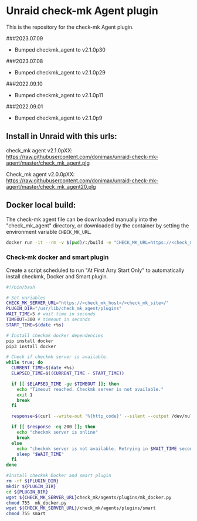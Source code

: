 # Unraid check-mk Agent plugin

This is the repository for the check-mk Agent plugin.

###2023.07.09
- Bumped checkmk_agent to v2.1.0p30

###2023.07.08
- Bumped checkmk_agent to v2.1.0p29

###2022.09.10
- Bumped checkmk_agent to v2.1.0p11

###2022.09.01
- Bumped checkmk_agent to v2.1.0p9

## Install in Unraid with this urls:
check_mk agent v2.1.0pXX:
https://raw.githubusercontent.com/donimax/unraid-check-mk-agent/master/check_mk_agent.plg

Check_mk agent v2.0.0pXX:
https://raw.githubusercontent.com/donimax/unraid-check-mk-agent/master/check_mk_agent20.plg

## Docker local build:

The check-mk agent file can be downloaded manually into the "check_mk_agent" directory, or downloaded by the container by setting the environment variable `CHECK_MK_URL`.

```bash
docker run -it --rm -v $(pwd)/:/build -e "CHECK_MK_URL=https://<check_mk_host>/<check_mk_site>/check_mk/agents/check-mk-agent_<check_mk_version>_all.deb" vbatts/slackware:latest sh /build/source/compile_docker.sh
```

### Check-mk docker and smart plugin

Create a script scheduled to run "At First Arry Start Only" to automatically install checkmk, Docker and Smart plugin.

```bash
#!/bin/bash

# Set variables
CHECK_MK_SERVER_URL="https://<check_mk_host>/<check_mk_site>/"
PLUGIN_DIR="/usr/lib/check_mk_agent/plugins"
WAIT_TIME=5 # wait time in seconds
TIMEOUT=300 # timeout in seconds
START_TIME=$(date +%s)

# Install checkmk docker dependencies
pip install docker
pip3 install docker

# Check if checkmk server is available.
while true; do
  CURRENT_TIME=$(date +%s)
  ELAPSED_TIME=$((CURRENT_TIME - START_TIME))

  if [[ $ELAPSED_TIME -ge $TIMEOUT ]]; then
    echo "Timeout reached. Checkmk server is not available."
    exit 1
    break
  fi

  response=$(curl --write-out '%{http_code}' --silent --output /dev/null "${CHECK_MK_SERVER_URL}check_mk/agents/plugins/mk_docker.py")

  if [[ $response -eq 200 ]]; then
    echo "checkmk server is online"
    break
  else
    echo "checkmk server is not available. Retrying in $WAIT_TIME seconds..."
    sleep "$WAIT_TIME"
  fi
done

#Install checkmk Docker and smart plugin
rm -rf ${PLUGIN_DIR}
mkdir ${PLUGIN_DIR}
cd ${PLUGIN_DIR}
wget ${CHECK_MK_SERVER_URL}check_mk/agents/plugins/mk_docker.py
chmod 755  mk_docker.py
wget ${CHECK_MK_SERVER_URL}/check_mk/agents/plugins/smart
chmod 755 smart
```